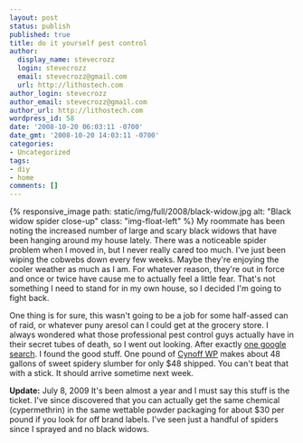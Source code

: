 ```yaml
---
layout: post
status: publish
published: true
title: do it yourself pest control
author:
  display_name: stevecrozz
  login: stevecrozz
  email: stevecrozz@gmail.com
  url: http://lithostech.com
author_login: stevecrozz
author_email: stevecrozz@gmail.com
author_url: http://lithostech.com
wordpress_id: 58
date: '2008-10-20 06:03:11 -0700'
date_gmt: '2008-10-20 14:03:11 -0700'
categories:
- Uncategorized
tags:
- diy
- home
comments: []
---
```

{% responsive_image path: static/img/full/2008/black-widow.jpg alt:
"Black widow spider close-up" class: "img-float-left" %} My roommate has
been noting the increased number of large and scary black widows that
have been hanging around my house lately. There was a noticeable spider
problem when I moved in, but I never really cared too much. I've just
been wiping the cobwebs down every few weeks. Maybe they're enjoying the
cooler weather as much as I am. For whatever reason, they're out in
force and once or twice have cause me to actually feel a little fear.
That's not something I need to stand for in my own house, so I decided
I'm going to fight back.

One thing is for sure, this wasn't going to be a job for some half-assed
can of raid, or whatever puny aresol can I could get at the grocery
store. I always wondered what those professional pest control guys
actually have in their secret tubes of death, so I went out looking.
After exactly [one google
search](http://www.google.com/search?q=black+widow+pesticide). I found
the good stuff. One pound of [Cynoff
WP](http://www.google.com/products?q=cynoff+wp) makes about 48 gallons
of sweet spidery slumber for only $48 shipped. You can't beat that with
a stick. It should arrive sometime next week.

**Update:** July 8, 2009 It's been almost a year and I must say this
stuff is the ticket. I've since discovered that you can actually get the
same chemical (cypermethrin) in the same wettable powder packaging for
about $30 per pound if you look for off brand labels. I've seen just a
handful of spiders since I sprayed and no black widows.

